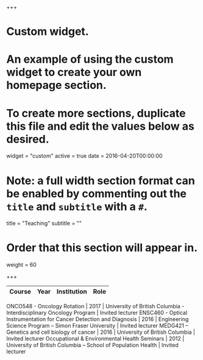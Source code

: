 +++
# Custom widget.
# An example of using the custom widget to create your own homepage section.
# To create more sections, duplicate this file and edit the values below as desired.
widget = "custom"
active = true
date = 2016-04-20T00:00:00

# Note: a full width section format can be enabled by commenting out the `title` and `subtitle` with a `#`.
title = "Teaching"
subtitle = ""

# Order that this section will appear in.
weight = 60

+++

**Course** | **Year** | **Institution** |	**Role**
------------|----------|-----------------|-----------  

ONCO548 - Oncology Rotation | 2017 |	University of British Columbia - Interdisciplinary Oncology Program |	Invited lecturer
ENSC460 - Optical Instrumentation for Cancer Detection and Diagnosis | 2016 |	Engineering Science Program – Simon Fraser University |	Invited lecturer
MEDG421 – Genetics and cell biology of cancer | 2016 |	University of British Columbia |	Invited lecturer
Occupational & Environmental Health Seminars | 2012 | University of British Columbia – School of Population Health |	Invited lecturer

